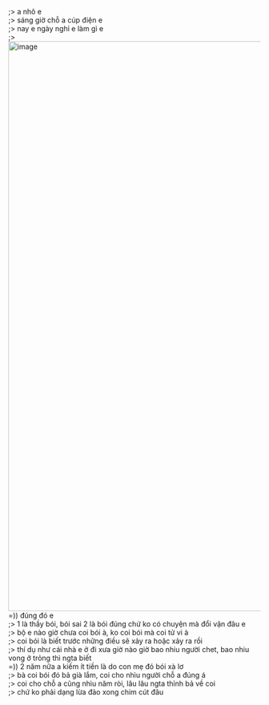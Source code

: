 ;> a nhô e<br>
;> sáng giờ chỗ a cúp điện e<br>
;> nay e ngày nghỉ e làm gì e<br>
;> <img width="1034" height="1138" alt="image" src="https://github.com/user-attachments/assets/69c42322-739e-4167-95e6-458606b35884" /><br>
=)) đúng đó e<br>
;> 1 là thầy bói, bói sai 2 là bói đúng chứ ko có chuyện mà đổi vận đâu e<br>
;> bộ e nào giờ chưa coi bói à, ko coi bói mà coi tử vi à<br>
;> coi bói là biết trước những điều sẽ xảy ra hoặc xảy ra rồi<br>
;> thí dụ như cái nhà e ở đi xưa giờ nào giờ bao nhiu người chet, bao nhiu vong ở trỏng thì ngta biết<br>
=)) 2 năm nữa a kiếm ít tiền là do con mẹ đó bói xà lơ<br>
;> bà coi bói đó bả già lắm, coi cho nhìu người chỗ a đúng á<br>
;> coi cho chỗ a cũng nhìu năm ròi, lâu lâu ngta thỉnh bả về coi<br>
;> chứ ko phải dạng lừa đảo xong chim cút đâu
